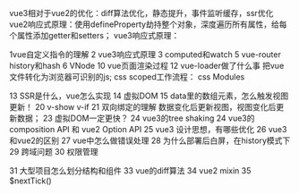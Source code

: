 vue3相对于vue2的优化：diff算法优化，静态提升，事件监听缓存，ssr优化
vue2响应式原理：使用defineProperty劫持整个对象，深度遍历所有属性，给每个属性添加getter和setters；
vue3响应式原理：

1vue自定义指令的理解
2 vue3响应式原理
3 computed和watch
5 vue-router history和hash
6 VNode
10 vue页面渲染过程
12 vue-loader做了什么事
把vue文件转化为浏览器可识别的js;
css scoped工作流程：
css Modules

13 SSR是什么，vue怎么实现
14 虚拟DOM
15 data里的数组元素，怎么触发视图更新！
20 v-show v-if
21 双向绑定的理解
数据变化后更新视图，视图变化后更新数据；
23 虚拟DOM一定更快？
24 vue3的tree shaking
24 vue3的composition API 和 vue2 Option API
25 vue3 设计思想，有哪些优化
26 vue3和vue2的区别
27 vue中怎么做错误处理
28 为什么部署后白屏，在history模式下
29 跨域问题
30 权限管理

31 大型项目怎么划分结构和组件
33 vue的diff算法
34 vue2 mixin
35 $nextTick()

